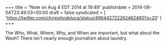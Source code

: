 +++
title = "Note on Aug 4 EDT 2014 at 19:49"
publishdate = 2014-08-04T23:49:03+00:00
draft = false
syndicated = [ 'https://twitter.com/chrisjohndeluca/status/496442722262462460?s=20' ]
+++

The Who, What, Where, Why, and When are important, but what about the Wash? There isn't nearly enough journalism about laundry.

